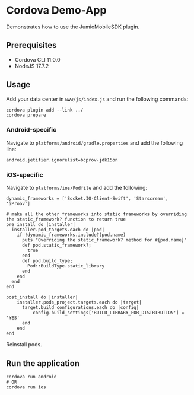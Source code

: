 # Cordova Demo-App
Demonstrates how to use the JumioMobileSDK plugin.

## Prerequisites

* Cordova CLI 11.0.0
* NodeJS 17.7.2

## Usage

Add your data center in `www/js/index.js` and run the following commands:

```
cordova plugin add --link ../
cordova prepare
```
### Android-specific

Navigate to `platforms/android/gradle.properties` and add the following line:

```
android.jetifier.ignorelist=bcprov-jdk15on
```

### iOS-specific

Navigate to `platforms/ios/Podfile` and add the following:
```
dynamic_frameworks = ['Socket.IO-Client-Swift', 'Starscream', 'iProov']

# make all the other frameworks into static frameworks by overriding the static_framework? function to return true
pre_install do |installer|
  installer.pod_targets.each do |pod|
    if !dynamic_frameworks.include?(pod.name)
      puts "Overriding the static_framework? method for #{pod.name}"
      def pod.static_framework?;
        true
      end
      def pod.build_type;
        Pod::BuildType.static_library
      end
    end
  end
end

post_install do |installer|
    installer.pods_project.targets.each do |target|
      target.build_configurations.each do |config|
          config.build_settings['BUILD_LIBRARY_FOR_DISTRIBUTION'] = 'YES'
      end
    end
end
```

Reinstall pods.

## Run the application
```
cordova run android
# OR
cordova run ios
```
